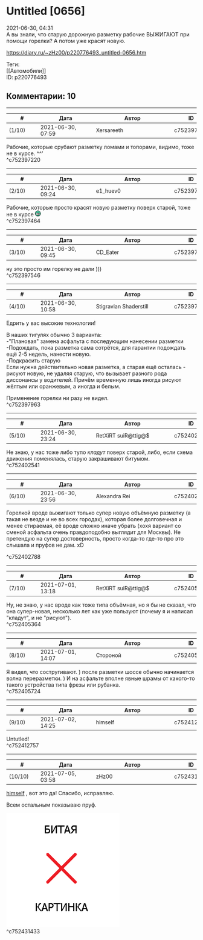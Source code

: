 Untitled [0656]
===============

  
2021-06-30, 04:31  
 А вы знали, что старую дорожную разметку рабочие ВЫЖИГАЮТ при помощи горелки? А потом уже красят новую.   
  
<https://diary.ru/~zHz00/p220776493_untitled-0656.htm>  
  
Теги:  
[[Автомобили]]  
ID: p220776493  


Комментарии: 10
---------------

  


---



|         #         |              Дата              |                     Автор                     |           ID           |
| --- | --- | --- | --- |
| (1/10) | 2021-06-30, 07:59 | Xersareeth | c752397220 |

  
 Рабочие, которые срубают разметку ломами и топорами, видимо, тоже не в курсе. ^^'   
 ^c752397220

---



|         #         |              Дата              |                     Автор                     |           ID           |
| --- | --- | --- | --- |
| (2/10) | 2021-06-30, 09:24 | e1\_huev0 | c752397464 |

  
 Рабочие, которые просто красят новую разметку поверх старой, тоже не в курсе ![:D](pics/1131.gif)   
 ^c752397464

---



|         #         |              Дата              |                     Автор                     |           ID           |
| --- | --- | --- | --- |
| (3/10) | 2021-06-30, 09:45 | CD\_Eater | c752397546 |

  
 ну это просто им горелку не дали )))   
 ^c752397546

---



|         #         |              Дата              |                     Автор                     |           ID           |
| --- | --- | --- | --- |
| (4/10) | 2021-06-30, 10:58 | Stigravian Shaderstill | c752397963 |

  
 Едрить у вас высокие технологии!   
   
 В наших тигулях обычно 3 варианта:   
 -"Плановая" замена асфальта с последующим нанесении разметки   
 -Подождать, пока разметка сама сотрётся, для гарантии подождать ещё 2-5 недель, нанести новую.   
 -Подкрасить старую   
 Если нужна действительно новая разметка, а старая ещё осталась - рисуют новую, не удаляя старую, что вызывает разного рода диссонансы у водителей. Причём временную лишь иногда рисуют жёлтым или оранжевым, а иногда и белым.   
   
 Применение горелки ни разу не видел.   
 ^c752397963

---



|         #         |              Дата              |                     Автор                     |           ID           |
| --- | --- | --- | --- |
| (5/10) | 2021-06-30, 23:24 | RetXiRT suiR@ttig@$ | c752402541 |

  
 Не знаю, у нас тоже либо тупо  *кладут*  поверх старой, либо, если схема движения поменялась, старую закрашивают битумом.   
 ^c752402541

---



|         #         |              Дата              |                     Автор                     |           ID           |
| --- | --- | --- | --- |
| (6/10) | 2021-06-30, 23:56 | Alexandra Rei | c752402788 |

  
  Горелкой вроде выжигают только супер новую объёмную разметку (а такая не везде и не во всех городах), которая более долговечная и менее стираемая, её вроде сложно иначе убрать (хохя вариант со сменой асфальта очень правдоподобно выглядит для Москвы). Не претендую на супер достоверность, просто когда-то где-то про это слышала и пруфов не дам. xD   
    
 ^c752402788

---



|         #         |              Дата              |                     Автор                     |           ID           |
| --- | --- | --- | --- |
| (7/10) | 2021-07-01, 13:18 | RetXiRT suiR@ttig@$ | c752405364 |

  
 Ну, не знаю, у нас вроде как тоже типа объёмная, но я бы не сказал, что она супер-новая, несколько лет как уже пользуют (почему я и написал "кладут", и не "рисуют").   
 ^c752405364

---



|         #         |              Дата              |                     Автор                     |           ID           |
| --- | --- | --- | --- |
| (8/10) | 2021-07-01, 14:07 | Стороной | c752405724 |

  
 Я видел, что состругивают. ) после разметки шоссе обычно начинается волна переразметки. ) И на асфальте вполне явные шрамы от какого-то такого устройства типа фрезы или рубанка.   
 ^c752405724

---



|         #         |              Дата              |                     Автор                     |           ID           |
| --- | --- | --- | --- |
| (9/10) | 2021-07-02, 14:25 | himself | c752412757 |

  
 Untutled!   
 ^c752412757

---



|         #         |              Дата              |                     Автор                     |           ID           |
| --- | --- | --- | --- |
| (10/10) | 2021-07-05, 03:58 | zHz00 | c752431433 |

  
  [himself](https://himself.diary.ru "void")  , вот это да! Спасибо, исправляю.   
   
 Всем остальным показываю пруф.   
   
   [![](pics/2b95b3f122fft.jpg)](https://b.radikal.ru/b27/2107/8c/2b95b3f122ff.jpg)     
 ^c752431433